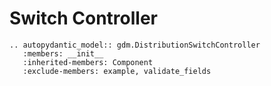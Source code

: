 # Switch Controller

```{eval-rst}
.. autopydantic_model:: gdm.DistributionSwitchController
   :members: __init__
   :inherited-members: Component
   :exclude-members: example, validate_fields
```

